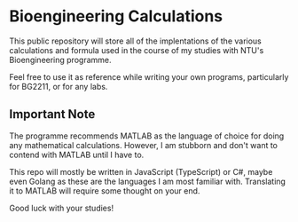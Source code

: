 # Bioengineering Calculations

This public repository will store all of the implentations of the various calculations and formula used in the course of my studies with NTU's Bioengineering programme.

Feel free to use it as reference while writing your own programs, particularly for BG2211, or for any labs.

## Important Note

The programme recommends MATLAB as the language of choice for doing any mathematical calculations. However, I am stubborn and don't want to contend with MATLAB until I have to.

This repo will mostly be written in JavaScript (TypeScript) or C#, maybe even Golang as these are the languages I am most familiar with. Translating it to MATLAB will require some thought on your end.

Good luck with your studies!
